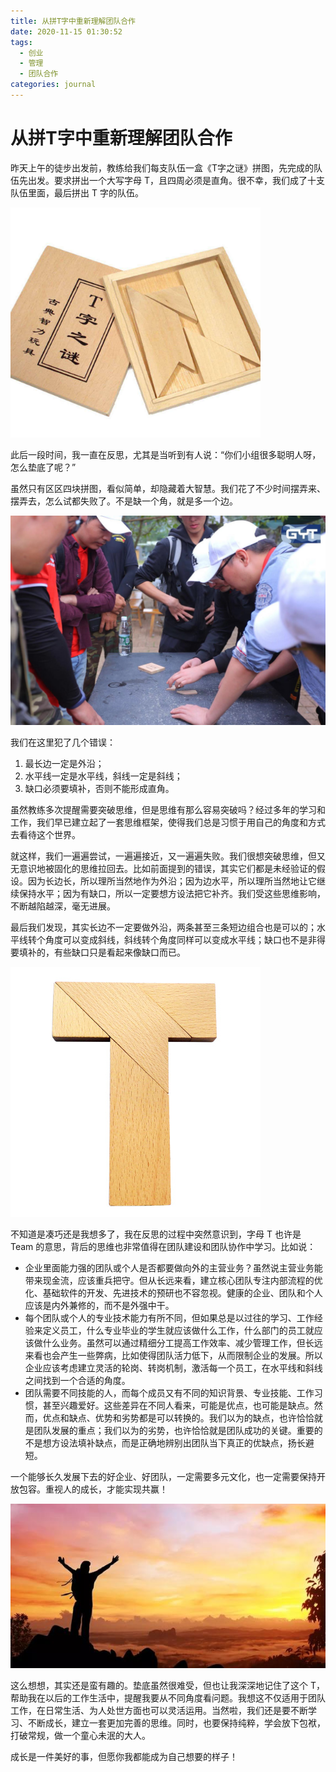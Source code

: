 ```yaml
---
title: 从拼T字中重新理解团队合作
date: 2020-11-15 01:30:52
tags: 
  - 创业
  - 管理
  - 团队合作
categories: journal
---
```



# 从拼T字中重新理解团队合作

昨天上午的徒步出发前，教练给我们每支队伍一盒《T字之谜》拼图，先完成的队伍先出发。要求拼出一个大写字母 T，且四周必须是直角。很不幸，我们成了十支队伍里面，最后拼出 T 字的队伍。

<img src="/images/static/GYT-T1.jpg" width=400 />

此后一段时间，我一直在反思，尤其是当听到有人说：“你们小组很多聪明人呀，怎么垫底了呢？”

虽然只有区区四块拼图，看似简单，却隐藏着大智慧。我们花了不少时间摆弄来、摆弄去，怎么试都失败了。不是缺一个角，就是多一个边。

<img src="/images/static/GYT-T2.jpeg" width=600 />

我们在这里犯了几个错误：

1. 最长边一定是外沿；
2. 水平线一定是水平线，斜线一定是斜线；
3. 缺口必须要填补，否则不能形成直角。

虽然教练多次提醒需要突破思维，但是思维有那么容易突破吗？经过多年的学习和工作，我们早已建立起了一套思维框架，使得我们总是习惯于用自己的角度和方式去看待这个世界。

就这样，我们一遍遍尝试，一遍遍接近，又一遍遍失败。我们很想突破思维，但又无意识地被固化的思维拉回去。比如前面提到的错误，其实它们都是未经验证的假设。因为长边长，所以理所当然地作为外沿；因为边水平，所以理所当然地让它继续保持水平；因为有缺口，所以一定要想方设法把它补齐。我们受这些思维影响，不断越陷越深，毫无进展。

最后我们发现，其实长边不一定要做外沿，两条甚至三条短边组合也是可以的；水平线转个角度可以变成斜线，斜线转个角度同样可以变成水平线；缺口也不是非得要填补的，有些缺口只是看起来像缺口而已。

![](/images/static/GYT-T3.jpg)

不知道是凑巧还是我想多了，我在反思的过程中突然意识到，字母 T 也许是 Team 的意思，背后的思维也非常值得在团队建设和团队协作中学习。比如说：

- 企业里面能力强的团队或个人是否都要做向外的主营业务？虽然说主营业务能带来现金流，应该重兵把守。但从长远来看，建立核心团队专注内部流程的优化、基础软件的开发、先进技术的预研也不容忽视。健康的企业、团队和个人应该是内外兼修的，而不是外强中干。
- 每个团队或个人的专业技术能力有所不同，但如果总是以过往的学习、工作经验来定义员工，什么专业毕业的学生就应该做什么工作，什么部门的员工就应该做什么业务。虽然可以通过精细分工提高工作效率、减少管理工作，但长远来看也会产生一些弊病，比如使得团队活力低下，从而限制企业的发展。所以企业应该考虑建立灵活的轮岗、转岗机制，激活每一个员工，在水平线和斜线之间找到一个合适的角度。
- 团队需要不同技能的人，而每个成员又有不同的知识背景、专业技能、工作习惯，甚至兴趣爱好。这些差异在不同人看来，可能是优点，也可能是缺点。然而，优点和缺点、优势和劣势都是可以转换的。我们以为的缺点，也许恰恰就是团队发展的重点；我们以为的劣势，也许恰恰就是团队成功的关键。重要的不是想方设法填补缺点，而是正确地辨别出团队当下真正的优缺点，扬长避短。

一个能够长久发展下去的好企业、好团队，一定需要多元文化，也一定需要保持开放包容。重视人的成长，才能实现共赢！

![](/images/static/GYT-T4.jpg)

这么想想，其实还是蛮有趣的。垫底虽然很难受，但也让我深深地记住了这个 T，帮助我在以后的工作生活中，提醒我要从不同角度看问题。我想这不仅适用于团队工作，在日常生活、为人处世方面也可以灵活运用。当然啦，我们还是要不断学习、不断成长，建立一套更加完善的思维。同时，也要保持纯粹，学会放下包袱，打破常规，做一个童心未泯的大人。

成长是一件美好的事，但愿你我都能成为自己想要的样子！
